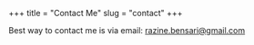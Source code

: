 +++
title = "Contact Me"
slug = "contact"
+++

Best way to contact me is via email: razine.bensari@gmail.com
